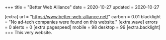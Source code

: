 +++
title = "Better Web Alliance"
date = 2020-10-27
updated = 2020-10-27

[extra]
url = "https://www.better-web-alliance.net/"
carbon = 0.01
blacklight = "No ad-tech companies were found on this website."
[extra.wave]
errors = 0
alerts = 0
[extra.pagespeed]
mobile = 98
desktop = 99
[extra.backlight]
+++
This very website.